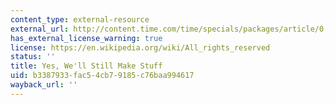 ```yaml
---
content_type: external-resource
external_url: http://content.time.com/time/specials/packages/article/0,28804,1898024_1898023_1898085,00.html
has_external_license_warning: true
license: https://en.wikipedia.org/wiki/All_rights_reserved
status: ''
title: Yes, We'll Still Make Stuff
uid: b3387933-fac5-4cb7-9185-c76baa994617
wayback_url: ''
---
```

